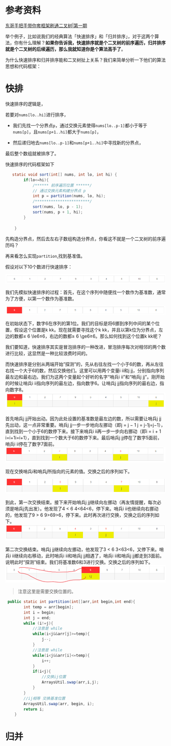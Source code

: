 

# 参考资料
[东哥手把手带你套框架刷通二叉树|第一期](https://mp.weixin.qq.com/s?__biz=MzAxODQxMDM0Mw==&mid=2247487126&idx=1&sn=4de13e66397bc35970963c5a1330ce18&scene=21#wechat_redirect)



举个例子，比如说我们的经典算法「快速排序」和「归并排序」，对于这两个算法，你有什么理解？**如果你告诉我，快速排序就是个二叉树的前序遍历，归并排序就是个二叉树的后续遍历，那么我就知道你是个算法高手了**。

为什么快速排序和归并排序能和二叉树扯上关系？我们来简单分析一下他们的算法思想和代码框架：



# 快排

快速排序的逻辑是，

若要对`nums[lo..hi]`进行排序，

+ 我们先找一个分界点`p`，通过交换元素使得`nums[lo..p-1]`都小于等于`nums[p]`，且`nums[p+1..hi]`都大于`nums[p]`，

+ 然后递归地去`nums[lo..p-1]`和`nums[p+1..hi]`中寻找新的分界点，

最后整个数组就被排序了。

快速排序的代码框架如下

```java
   static void sort(int[] nums, int lo, int hi) {
        if(lo<=hi){
            /****** 前序遍历位置 ******/
            // 通过交换元素构建分界点 p
            int p = partition(nums, lo, hi);
            /************************/
            sort(nums, lo, p - 1);
            sort(nums, p + 1, hi);
        }

    }
```

 先构造分界点，然后去左右子数组构造分界点，你看这不就是一个二叉树的前序遍历吗？ 



再来看怎么实现`partition`,找到基准值。

 假设对以下10个数进行快速排序： 

![1644637967892](.images/1644637967892.png)

 我们先模拟快速排序的过程：首先，在这个序列中随便找一个数作为基准数，通常为了方便，以第一个数作为基准数。 

![1644637986882](.images/1644637986882.png)

在初始状态下，数字6在序列的第1位。我们的目标是将6挪到序列中间的某个位置，假设这个位置是k kk。现在就需要寻找这个k kk，并且以第k位为分界点，左边的数都≤ 6 \le6≤6，右边的数都≥ 6 \ge6≥6。那么如何找到这个位置k kk呢？

我们要知道，快速排序其实是冒泡排序的一种改进，冒泡排序每次对相邻的两个数进行比较，这显然是一种比较浪费时间的。

而快速排序是分别从两端开始”探测”的，先从右往左找一个小于6的数，再从左往右找一个大于6的数，然后交换他们。这里可以用两个变量i ii和j jj，分别指向序列最左边和最右边。我们为这两个变量起个好听的名字“哨兵i ii”和“哨兵j jj”。刚开始的时候让哨兵i ii指向序列的最左边，指向数字6。让哨兵j jj指向序列的最右边，指向数字8。
![1644638009464](.images/1644638009464.png)

首先哨兵j jj开始出动。因为此处设置的基准数是最左边的数，所以需要让哨兵j jj先出动，这一点非常重要。哨兵j jj一步一步地向左挪动（即j = j − 1 j = j-1j=j−1），直到找到一个小于6的数停下来。接下来哨兵i ii再一步一步向右挪动（即i = i + 1 i=i+1i=i+1），直到找到一个数大于6的数停下来。最后哨兵j jj停在了数字5面前，哨兵i ii停在了数字7面前。
![1644638025825](.images/1644638025825.png)

 现在交换哨兵$i$和哨兵$j$所指向的元素的值。交换之后的序列如下。 

![1644638039677](.images/1644638039677.png)

到此，第一次交换结束。接下来开始哨兵j jj继续向左挪动（再友情提醒，每次必须是哨兵j先出发）。他发现了4 < 6 4<64<6，停下来。哨兵i ii也继续向右挪动的，他发现了9 > 6 9>69>6，停下来。此时再次进行交换，交换之后的序列如下。
![1644638059108](.images/1644638059108.png)

第二次交换结束。哨兵j jj继续向左挪动，他发现了3 < 6 3<63<6，又停下来。哨兵i ii继续向右移动，此时哨兵i ii和哨兵j jj相遇了，哨兵i ii和哨兵j jj都走到3面前。说明此时“探测”结束。我们将基准数6和3进行交换。交换之后的序列如下。
![1644638084566](.images/1644638084566.png)

> 注意这里是需要交换位置的。

```java
 public static int partition(int[]arr,int begin,int end){
        int temp = arr[begin];
        int i = begin;
        int j = end;
        while (i!=j){
            //注意是 while
            while(i<j&&arr[j]>=temp){
                j--;
            }
            //注意是 while
            while(i<j&&arr[i]<=temp){
                i++;
            }
            if(i<j){
                //交换ij位置
                ArraysUtil.swap(arr,i,j);
            }
        }
        //ij相等 交换基准位置
        ArraysUtil.swap(arr, begin, i);
        return i;
    }
```



# 归并

